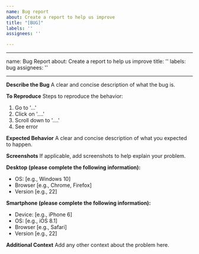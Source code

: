```yaml
---
name: Bug report
about: Create a report to help us improve
title: "[BUG]"
labels: ''
assignees: ''

---
```


---
name: Bug Report
about: Create a report to help us improve
title: ''
labels: bug
assignees: ''

---

**Describe the Bug**
A clear and concise description of what the bug is.

**To Reproduce**
Steps to reproduce the behavior:
1. Go to '...'
2. Click on '....'
3. Scroll down to '....'
4. See error

**Expected Behavior**
A clear and concise description of what you expected to happen.

**Screenshots**
If applicable, add screenshots to help explain your problem.

**Desktop (please complete the following information):**
- OS: [e.g., Windows 10]
- Browser [e.g., Chrome, Firefox]
- Version [e.g., 22]

**Smartphone (please complete the following information):**
- Device: [e.g., iPhone 6]
- OS: [e.g., iOS 8.1]
- Browser [e.g., Safari]
- Version [e.g., 22]

**Additional Context**
Add any other context about the problem here.

